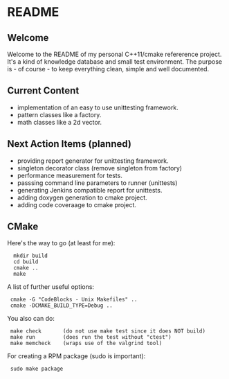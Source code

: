 README
======

Welcome
-------
Welcome to the README of my personal C++11/cmake refererence project.
It's a kind of knowledge database and small test environment.
The purpose is - of course - to keep everything clean, simple and
well documented.


Current Content
---------------
 - implementation of an easy to use unittesting framework.
 - pattern classes like a factory.
 - math classes like a 2d vector.


Next Action Items (planned)
---------------------------
 - providing report generator for unittesting framework.
 - singleton decorator class (remove singleton from factory)
 - performance measurement for tests.
 - passsing command line parameters to runner (unittests)
 - generating Jenkins compatible report for unittests.
 - adding doxygen generation to cmake project.
 - adding code coveraage to cmake project.


CMake
-----
Here's the way to go (at least for me):
```
  mkdir build
  cd build
  cmake ..
  make
```

A list of further useful options:
```
 cmake -G "CodeBlocks - Unix Makefiles" ..
 cmake -DCMAKE_BUILD_TYPE=Debug ..
```

You also can do:
```
 make check       (do not use make test since it does NOT build)
 make run         (does run the test without "ctest")
 make memcheck    (wraps use of the valgrind tool)
```

For creating a RPM package (sudo is important):
```
 sudo make package
```

